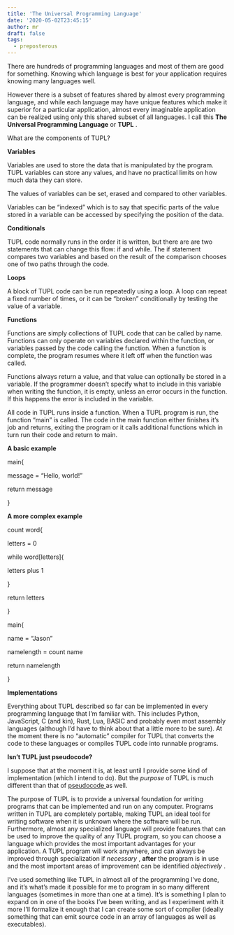 ```yaml
---
title: 'The Universal Programming Language'
date: '2020-05-02T23:45:15'
author: mr
draft: false
tags:
  - preposterous
---
```

There are hundreds of programming languages and most of them are good for
something. Knowing which language is best for your application requires
knowing many languages well.

  

However there is a subset of features shared by almost every programming
language, and while each language may have unique features which make it
superior for a particular application, almost every imaginable application can
be realized using only this shared subset of all languages. I call this **The
Universal Programming Language** or **TUPL** .

  

What are the components of TUPL?

  

**Variables**

Variables are used to store the data that is manipulated by the program. TUPL
variables can store any values, and have no practical limits on how much data
they can store.

  

The values of variables can be set, erased and compared to other variables.

  

Variables can be “indexed” which is to say that specific parts of the value
stored in a variable can be accessed by specifying the position of the data.

  

**Conditionals**

TUPL code normally runs in the order it is written, but there are are two
statements that can change this flow: if and while. The if statement compares
two variables and based on the result of the comparison chooses one of two
paths through the code.

  

**Loops**

A block of TUPL code can be run repeatedly using a loop. A loop can repeat a
fixed number of times, or it can be “broken” conditionally by testing the
value of a variable.

  

**Functions**

Functions are simply collections of TUPL code that can be called by name.
Functions can only operate on variables declared within the function, or
variables passed by the code calling the function. When a function is
complete, the program resumes where it left off when the function was called.

  

Functions always return a value, and that value can optionally be stored in a
variable. If the programmer doesn’t specify what to include in this variable
when writing the function, it is empty, unless an error occurs in the
function. If this happens the error is included in the variable.

  

All code in TUPL runs inside a function. When a TUPL program is run, the
function “main” is called. The code in the main function either finishes it’s
job and returns, exiting the program or it calls additional functions which in
turn run their code and return to main.

  

**A basic example**

  

main{

message = “Hello, world!”

return message

}

  

**A more complex example**

  

count word{

letters = 0

while word[letters]{

letters plus 1

}

return letters

}

  

main{

name = “Jason”

namelength = count name

return namelength

}

  

  

**Implementations**

Everything about TUPL described so far can be implemented in every programming
language that I’m familiar with. This includes Python, JavaScript, C (and
kin), Rust, Lua, BASIC and probably even most assembly languages (although I’d
have to think about that a little more to be sure). At the moment there is no
“automatic” compiler for TUPL that converts the code to these languages or
compiles TUPL code into runnable programs.

  

**Isn’t TUPL just pseudocode?**

I suppose that at the moment it is, at least until I provide some kind of
implementation (which I intend to do). But the _purpose_ of TUPL is much
different than that of [ pseudocode
](https://en.m.wikipedia.org/wiki/Pseudocode) as well.

  

The purpose of TUPL is to provide a universal foundation for writing programs
that can be implemented and run on any computer. Programs written in TUPL are
completely portable, making TUPL an ideal tool for writing software when it is
unknown where the software will be run. Furthermore, almost any specialized
language will provide features that can be used to improve the quality of any
TUPL program, so you can choose a language which provides the most important
advantages for your application. A TUPL program will work anywhere, and can
always be improved through specialization if _necessary_ , **after** the
program is in use and the most important areas of improvement can be
identified _objectively_ .

  

I’ve used something like TUPL in almost all of the programming I’ve done, and
it’s what’s made it possible for me to program in so many different languages
(sometimes in more than one at a time). It’s is something I plan to expand on
in one of the books I’ve been writing, and as I experiment with it more I’ll
formalize it enough that I can create some sort of compiler (ideally something
that can emit source code in an array of languages as well as executables).

  

